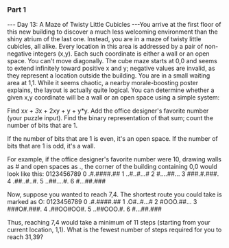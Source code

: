 ### Part 1

--- Day 13: A Maze of Twisty Little Cubicles ---You arrive at the first floor of this new building to discover a much less welcoming environment than the shiny atrium of the last one.  Instead, you are in a maze of twisty little cubicles, all alike.
Every location in this area is addressed by a pair of non-negative integers (x,y). Each such coordinate is either a wall or an open space. You can't move diagonally. The cube maze starts at 0,0 and seems to extend infinitely toward positive x and y; negative values are invalid, as they represent a location outside the building. You are in a small waiting area at 1,1.
While it seems chaotic, a nearby morale-boosting poster explains, the layout is actually quite logical. You can determine whether a given x,y coordinate will be a wall or an open space using a simple system:

Find x*x + 3*x + 2*x*y + y + y*y.
Add the office designer's favorite number (your puzzle input).
Find the binary representation of that sum; count the number of bits that are 1.

If the number of bits that are 1 is even, it's an open space.
If the number of bits that are 1 is odd, it's a wall.



For example, if the office designer's favorite number were 10, drawing walls as # and open spaces as ., the corner of the building containing 0,0 would look like this:
  0123456789
0 .#.####.##
1 ..#..#...#
2 #....##...
3 ###.#.###.
4 .##..#..#.
5 ..##....#.
6 #...##.###

Now, suppose you wanted to reach 7,4. The shortest route you could take is marked as O:
  0123456789
0 .#.####.##
1 .O#..#...#
2 #OOO.##...
3 ###O#.###.
4 .##OO#OO#.
5 ..##OOO.#.
6 #...##.###

Thus, reaching 7,4 would take a minimum of 11 steps (starting from your current location, 1,1).
What is the fewest number of steps required for you to reach 31,39?
